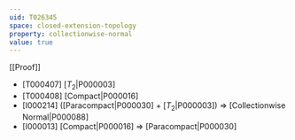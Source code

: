 ```yaml
---
uid: T026345
space: closed-extension-topology
property: collectionwise-normal
value: true
---
```

[[Proof]]

* [T000407] [$T_2$|P000003]
* [T000408] [Compact|P000016]
* [I000214] ([Paracompact|P000030] + [$T_2$|P000003]) => [Collectionwise Normal|P000088]
* [I000013] [Compact|P000016] => [Paracompact|P000030]

